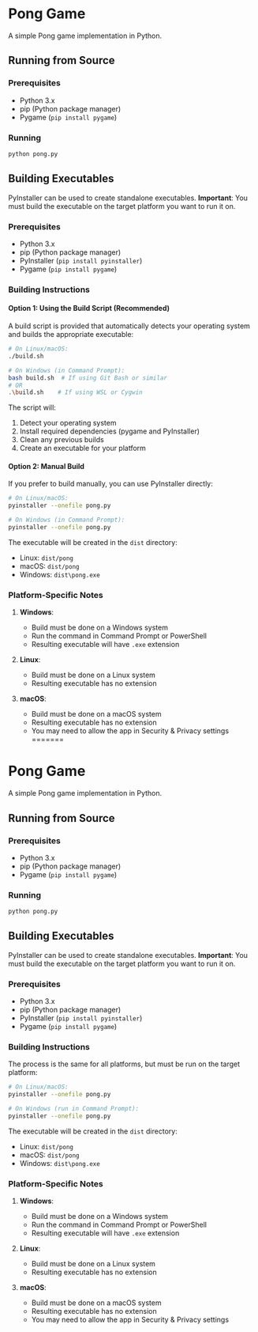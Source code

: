 # Pong Game

A simple Pong game implementation in Python.

## Running from Source

### Prerequisites
- Python 3.x
- pip (Python package manager)
- Pygame (`pip install pygame`)

### Running
```bash
python pong.py
```

## Building Executables

PyInstaller can be used to create standalone executables. **Important**: You must build the executable on the target platform you want to run it on.

### Prerequisites
- Python 3.x
- pip (Python package manager)
- PyInstaller (`pip install pyinstaller`)
- Pygame (`pip install pygame`)

### Building Instructions

#### Option 1: Using the Build Script (Recommended)

A build script is provided that automatically detects your operating system and builds the appropriate executable:

```bash
# On Linux/macOS:
./build.sh

# On Windows (in Command Prompt):
bash build.sh  # If using Git Bash or similar
# OR
.\build.sh    # If using WSL or Cygwin
```

The script will:
1. Detect your operating system
2. Install required dependencies (pygame and PyInstaller)
3. Clean any previous builds
4. Create an executable for your platform

#### Option 2: Manual Build

If you prefer to build manually, you can use PyInstaller directly:

```bash
# On Linux/macOS:
pyinstaller --onefile pong.py

# On Windows (in Command Prompt):
pyinstaller --onefile pong.py
```

The executable will be created in the `dist` directory:
- Linux: `dist/pong`
- macOS: `dist/pong`
- Windows: `dist\pong.exe`

### Platform-Specific Notes

1. **Windows**:
   - Build must be done on a Windows system
   - Run the command in Command Prompt or PowerShell
   - Resulting executable will have `.exe` extension

2. **Linux**:
   - Build must be done on a Linux system
   - Resulting executable has no extension

3. **macOS**:
   - Build must be done on a macOS system
   - Resulting executable has no extension
   - You may need to allow the app in Security & Privacy settings
=======
# Pong Game

A simple Pong game implementation in Python.

## Running from Source

### Prerequisites
- Python 3.x
- pip (Python package manager)
- Pygame (`pip install pygame`)

### Running
```bash
python pong.py
```

## Building Executables

PyInstaller can be used to create standalone executables. **Important**: You must build the executable on the target platform you want to run it on.

### Prerequisites
- Python 3.x
- pip (Python package manager)
- PyInstaller (`pip install pyinstaller`)
- Pygame (`pip install pygame`)

### Building Instructions

The process is the same for all platforms, but must be run on the target platform:

```bash
# On Linux/macOS:
pyinstaller --onefile pong.py

# On Windows (run in Command Prompt):
pyinstaller --onefile pong.py
```

The executable will be created in the `dist` directory:
- Linux: `dist/pong`
- macOS: `dist/pong`
- Windows: `dist\pong.exe`

### Platform-Specific Notes

1. **Windows**:
   - Build must be done on a Windows system
   - Run the command in Command Prompt or PowerShell
   - Resulting executable will have `.exe` extension

2. **Linux**:
   - Build must be done on a Linux system
   - Resulting executable has no extension

3. **macOS**:
   - Build must be done on a macOS system
   - Resulting executable has no extension
   - You may need to allow the app in Security & Privacy settings
